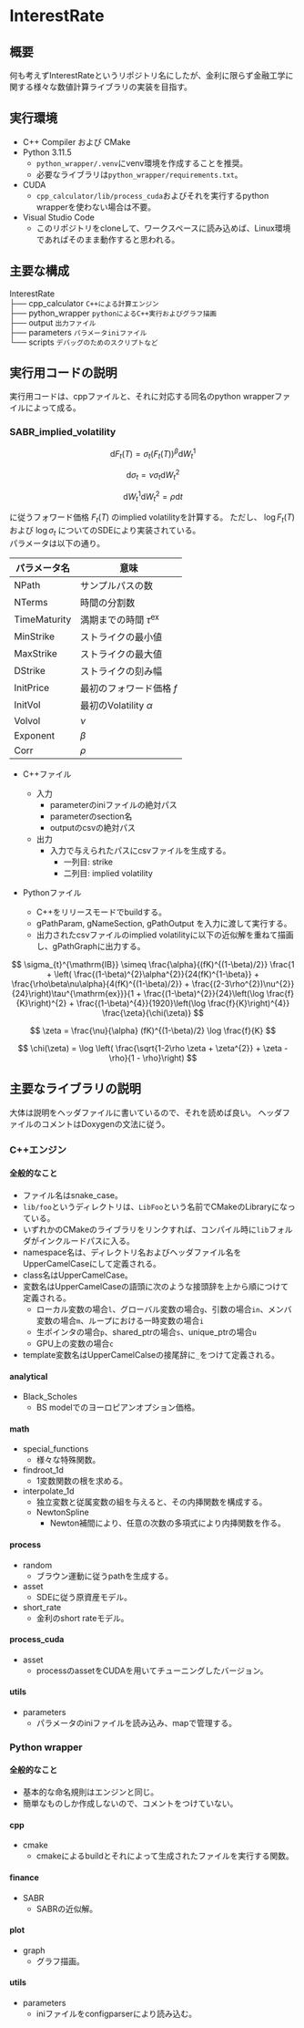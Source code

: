 # InterestRate
## 概要
何も考えずInterestRateというリポジトリ名にしたが、金利に限らず金融工学に関する様々な数値計算ライブラリの実装を目指す。


## 実行環境
- C++ Compiler および CMake
- Python 3.11.5  
    - `python_wrapper/.venv`にvenv環境を作成することを推奨。
    - 必要なライブラリは`python_wrapper/requirements.txt`。
- CUDA
    - `cpp_calculator/lib/process_cuda`およびそれを実行するpython wrapperを使わない場合は不要。
- Visual Studio Code
    - このリポジトリをcloneして、ワークスペースに読み込めば、Linux環境であればそのまま動作すると思われる。


## 主要な構成
InterestRate  
├── cpp_calculator `C++による計算エンジン`  
├── python_wrapper `pythonによるC++実行およびグラフ描画`  
├── output `出力ファイル`  
├── parameters `パラメータiniファイル`  
└── scripts `デバッグのためのスクリプトなど`  


## 実行用コードの説明
実行用コードは、cppファイルと、それに対応する同名のpython wrapperファイルによって成る。

### SABR_implied_volatility

$$
\mathrm{d} F_{t}(T) = \sigma_{t}(F_{t}(T))^{\beta} \mathrm{d} W_{t}^{1}
$$

$$
\mathrm{d} \sigma_{t} = \nu \sigma_{t} \mathrm{d} W_{t}^{2}
$$

$$
\mathrm{d} W_{t}^{1}\mathrm{d} W_{t}^{2} = \rho \mathrm{d}t
$$

に従うフォワード価格 $F_{t}(T)$ のimplied volatilityを計算する。
ただし、 $\log F_{t}(T)$ および $\log \sigma_{t}$ についてのSDEにより実装されている。  
パラメータは以下の通り。

|  パラメータ名  |  意味  |
| ---- | ---- |
|  NPath  |  サンプルパスの数  |
|  NTerms  |  時間の分割数  |
|  TimeMaturity  |  満期までの時間 $\tau^{\mathrm{ex}}$  |
|  MinStrike  |  ストライクの最小値  |
|  MaxStrike  |  ストライクの最大値  |
|  DStrike  |  ストライクの刻み幅  |
|  InitPrice  |  最初のフォワード価格 $f$  |
|  InitVol  |  最初のVolatility $\alpha$  |
|  Volvol  |  $\nu$  |
|  Exponent  |  $\beta$  |
|  Corr  |  $\rho$  |

- C++ファイル
    - 入力
        - parameterのiniファイルの絶対パス
        - parameterのsection名
        - outputのcsvの絶対パス
    - 出力
        - 入力で与えられたパスにcsvファイルを生成する。
            - 一列目: strike
            - 二列目: implied volatility

- Pythonファイル
    - C++をリリースモードでbuildする。
    - gPathParam, gNameSection, gPathOutput を入力に渡して実行する。
    - 出力されたcsvファイルのimplied volatilityに以下の近似解を重ねて描画し、gPathGraphに出力する。

$$
    \sigma_{t}^{\mathrm{IB}} \simeq \frac{\alpha}{(fK)^{(1-\beta)/2}} \frac{1 + \left( \frac{(1-\beta)^{2}\alpha^{2}}{24(fK)^{1-\beta}} + \frac{\rho\beta\nu\alpha}{4(fK)^{(1-\beta)/2}} + \frac{(2-3\rho^{2})\nu^{2}}{24}\right)\tau^{\mathrm{ex}}}{1 + \frac{(1-\beta)^{2}}{24}\left(\log \frac{f}{K}\right)^{2} + \frac{(1-\beta)^{4}}{1920}\left(\log \frac{f}{K}\right)^{4}} \frac{\zeta}{\chi(\zeta)}
$$

$$
    \zeta = \frac{\nu}{\alpha} (fK)^{(1-\beta)/2} \log \frac{f}{K}
$$

$$
    \chi(\zeta) = \log \left( \frac{\sqrt{1-2\rho \zeta + \zeta^{2}} + \zeta - \rho}{1 - \rho}\right)
$$



## 主要なライブラリの説明  

大体は説明をヘッダファイルに書いているので、それを読めば良い。
ヘッダファイルのコメントはDoxygenの文法に従う。

### C++エンジン  

#### 全般的なこと  
- ファイル名はsnake_case。
- `lib/foo`というディレクトリは、`LibFoo`という名前でCMakeのLibraryになっている。
- いずれかのCMakeのライブラリをリンクすれば、コンパイル時に`lib`フォルダがインクルードパスに入る。
- namespace名は、ディレクトリ名およびヘッダファイル名をUpperCamelCaseにして定義される。
- class名はUpperCamelCase。
- 変数名はUpperCamelCaseの語頭に次のような接頭辞を上から順につけて定義される。
    - ローカル変数の場合`l`、グローバル変数の場合`g`、引数の場合`in`、メンバ変数の場合`m`、ループにおける一時変数の場合`i`
    - 生ポインタの場合`p`、shared_ptrの場合`s`、unique_ptrの場合`u`
    - GPU上の変数の場合`c`
- template変数名はUpperCamelCalseの接尾辞に`_`をつけて定義される。


#### analytical  
- Black_Scholes
    - BS modelでのヨーロピアンオプション価格。

#### math  
- special_functions
    - 様々な特殊関数。
- findroot_1d
    - 1変数関数の根を求める。
- interpolate_1d
    - 独立変数と従属変数の組を与えると、その内挿関数を構成する。
    - NewtonSpline
        - Newton補間により、任意の次数の多項式により内挿関数を作る。

#### process  
- random
    - ブラウン運動に従うpathを生成する。
- asset
    - SDEに従う原資産モデル。
- short_rate
    - 金利のshort rateモデル。

#### process_cuda
- asset
    - processのassetをCUDAを用いてチューニングしたバージョン。

#### utils  
- parameters
    - パラメータのiniファイルを読み込み、mapで管理する。


### Python wrapper

#### 全般的なこと
- 基本的な命名規則はエンジンと同じ。
- 簡単なものしか作成しないので、コメントをつけていない。

#### cpp
- cmake
    - cmakeによるbuildとそれによって生成されたファイルを実行する関数。

#### finance
- SABR
    - SABRの近似解。

#### plot
- graph
    - グラフ描画。

#### utils
- parameters
    - iniファイルをconfigparserにより読み込む。



